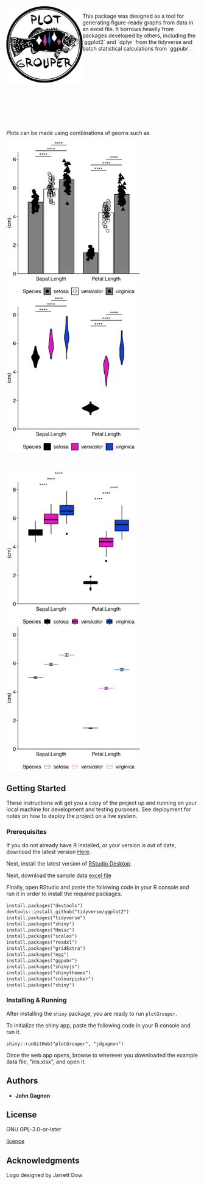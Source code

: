 <img align = "left" src="www/logo_small.png" width ="200"/>
<br>
This package was designed as a tool for generating figure-ready graphs from data in an excel file. It borrows heavily from packages developed by others, including the `ggplot2` and `dplyr` from the tidyverse and batch statistical calculations from `ggpubr`.
<br><br><br><br><br><br><br><br><br><br><br><br><br>
Plots can be made using combinations of geoms such as

<img src="www/Bar_example.png" alt="drawing" width ="350"/>&nbsp;&nbsp;&nbsp;&nbsp;&nbsp;&nbsp;&nbsp;&nbsp; <img src="www/Violin_example.png" alt="drawing" width ="350"/>
<br><br><br><br>
<img src="www/Box_example.png" alt="drawing" width ="350" />&nbsp;&nbsp;&nbsp;&nbsp;&nbsp;&nbsp;&nbsp;&nbsp; <img src="www/Crossbar_example.png" alt="drawing" width ="350"/>



## Getting Started

These instructions will get you a copy of the project up and running on your local machine for development and testing purposes. See deployment for notes on how to deploy the project on a live system.

### Prerequisites

If you do not already have R installed, or your version is out of date, download the latest version [Here](https://cran.r-project.org). 



Next, install the latest version of [RStudio Desktop](https://www.rstudio.com/products/rstudio/#Desktop).

Next, download the sample data [excel file](https://github.com/MrTcell/plotGrouper/blob/master/iris.xlsx)

Finally, open RStudio and paste the following code in your R console and run it in order to install the required packages.

```
install.packages("devtools")
devtools::install_github("tidyverse/ggplot2")
install.packages("tidyverse")
install.packages("shiny")
install.packages("Hmisc")
install.packages("scales")
install.packages("readxl")
install.packages("gridExtra")
install.packages("egg")
install.packages("ggpubr")
install.packages("shinyjs")
install.packages("shinythemes")
install.packages("colourpicker")
install.packages("shiny")
```

### Installing & Running

After installing the `shiny` package, you are ready to run `plotGrouper`.

To initialize the shiny app, paste the following code in your R console and run it.

```
shiny::runGitHub("plotGrouper", "jdgagnon")
```

Once the web app opens, browse to wherever you downloaded the example data file, "iris.xlsx", and open it.


## Authors

* **John Gagnon**

## License

GNU GPL-3.0-or-later

[licence](https://www.gnu.org/licenses/gpl.txt)

## Acknowledgments

Logo designed by Jarrett Dow
